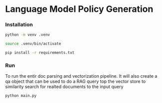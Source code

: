 # Language Model Policy Generation

### Installation
```bash
python -m venv .venv

source .venv/bin/activate

pip install -r requirements.txt
```

### Run
To run the entir doc parsing and vectorization pipeline. It will also create a qa object that can be used to do a RAG query top the vector store to similarity search for realted documents to the input query

```bash
python main.py
```